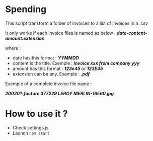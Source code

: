 # Spending

This script transform a folder of invoices to a list of invoices in a .csv

It only works if each invoice files is named as below : **_date-content-amount.extension_**

where :

-   date has this format : **_YYMMDD_**
-   content is the title. Exemple : **_invoice xxx from company yyy_**
-   amount has this format : **_123e45_** or **_123E45_**
-   extension can be any. Exemple : **_.pdf_**

Exemple of a complete invoice file name :

**_200201-facture 377229 LEROY MERLIN-16E60.jpg_**

# How to use it ?

-   Check settings.js
-   Launch `npm start`
